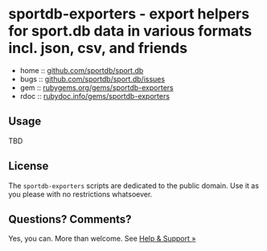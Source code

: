 # sportdb-exporters - export helpers for sport.db data in various formats incl. json, csv, and friends


* home  :: [github.com/sportdb/sport.db](https://github.com/sportdb/sport.db)
* bugs  :: [github.com/sportdb/sport.db/issues](https://github.com/sportdb/sport.db/issues)
* gem   :: [rubygems.org/gems/sportdb-exporters](https://rubygems.org/gems/sportdb-exporters)
* rdoc  :: [rubydoc.info/gems/sportdb-exporters](http://rubydoc.info/gems/sportdb-exporters)


## Usage

TBD


## License

The `sportdb-exporters` scripts are dedicated to the public domain.
Use it as you please with no restrictions whatsoever.




## Questions? Comments?

Yes, you can. More than welcome.
See [Help & Support »](https://github.com/openfootball/help)

